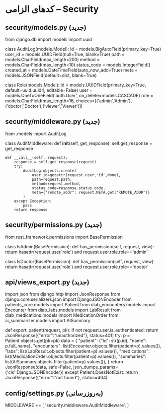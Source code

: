 # کدهای الزامی – Security

## security/models.py (جدید)
from django.db import models
import uuid

class AuditLog(models.Model):
    id = models.BigAutoField(primary_key=True)
    user_id = models.UUIDField(null=True, blank=True)
    path = models.CharField(max_length=200)
    method = models.CharField(max_length=10)
    status_code = models.IntegerField()
    created_at = models.DateTimeField(auto_now_add=True)
    meta = models.JSONField(default=dict, blank=True)

class Role(models.Model):
    id = models.UUIDField(primary_key=True, default=uuid.uuid4, editable=False)
    user = models.OneToOneField('auth.User', on_delete=models.CASCADE)
    role = models.CharField(max_length=16, choices=[('admin','Admin'),('doctor','Doctor'),('viewer','Viewer')])

## security/middleware.py (جدید)
from .models import AuditLog

class AuditMiddleware:
    def __init__(self, get_response):
        self.get_response = get_response

    def __call__(self, request):
        response = self.get_response(request)
        try:
            AuditLog.objects.create(
                user_id=getattr(request.user,'id',None),
                path=request.path,
                method=request.method,
                status_code=response.status_code,
                meta={"remote_addr": request.META.get('REMOTE_ADDR')}
            )
        except Exception:
            pass
        return response

## security/permissions.py (جدید)
from rest_framework.permissions import BasePermission

class IsAdmin(BasePermission):
    def has_permission(self, request, view):
        return hasattr(request.user,'role') and request.user.role.role=='admin'

class IsDoctor(BasePermission):
    def has_permission(self, request, view):
        return hasattr(request.user,'role') and request.user.role.role=='doctor'

## api/views_export.py (جدید)
import json
from django.http import JsonResponse
from django.core.serializers.json import DjangoJSONEncoder
from patients_core.models import Patient
from diab_encounters.models import Encounter
from diab_labs.models import LabResult
from diab_medications.models import MedicationOrder
from ai_summarizer.models import AISummary

def export_patient(request, pk):
    if not request.user.is_authenticated:
        return JsonResponse({"error":"unauthorized"}, status=401)
    try:
        p = Patient.objects.get(pk=pk)
        data = {
            "patient": {"id": str(p.id), "name": p.full_name},
            "encounters": list(Encounter.objects.filter(patient=p).values()),
            "labs": list(LabResult.objects.filter(patient=p).values()),
            "medications": list(MedicationOrder.objects.filter(patient=p).values()),
            "summaries": list(AISummary.objects.filter(patient=p).values()),
        }
        return JsonResponse(data, safe=False, json_dumps_params={'cls':DjangoJSONEncoder})
    except Patient.DoesNotExist:
        return JsonResponse({"error":"not found"}, status=404)

## config/settings.py (به‌روزرسانی)
MIDDLEWARE += [
    'security.middleware.AuditMiddleware',
]